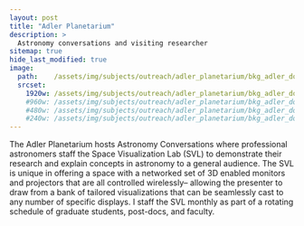 ```yaml
---
layout: post
title: "Adler Planetarium"
description: >
  Astronomy conversations and visiting researcher
sitemap: true
hide_last_modified: true
image:
  path:    /assets/img/subjects/outreach/adler_planetarium/bkg_adler_dome.png
  srcset:
    1920w: /assets/img/subjects/outreach/adler_planetarium/bkg_adler_dome.png
    #960w: /assets/img/subjects/outreach/adler_planetarium/bkg_adler_dome_50.png
    #480w: /assets/img/subjects/outreach/adler_planetarium/bkg_adler_dome_25.png
    #240w: /assets/img/subjects/outreach/adler_planetarium/bkg_adler_dome_125.png
---
```


The Adler Planetarium hosts Astronomy Conversations where professional astronomers staff the Space Visualization Lab (SVL) to demonstrate their research and explain concepts in astronomy to a general audience. The SVL is unique in offering a space with a networked set of 3D enabled monitors and projectors that are all controlled wirelessly– allowing the presenter to draw from a bank of tailored visualizations that can be seamlessly cast to any number of specific displays. I staff the SVL monthly as part of a rotating schedule of graduate students, post-docs, and faculty.